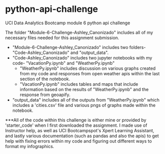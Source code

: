 # python-api-challenge
UCI Data Analytics Bootcamp module 6 python api challenge

The folder "Module-6-Challenge-Ashley_Canonizado" includes all of my necessary files needed for this assignment submission.

- "Module-6-Challenge-Ashley_Canonizado" includes two folders- "Code-Ashley_Canonizado" and "output_data".
- "Code-Ashley_Canonizado" includes two jupyter notebooks with my code- "VacationPy.ipynb" and "WeatherPy.ipynb"
    - "WeatherPy.ipynb" includes discussion on various graphs created from my code and responses from open weather apis within the last section of the notebook. 
    - "VacationPy.ipynb" includes tables and maps that include information based on the results of "WeatherPy.ipynb" and the response from geoapify.
- "output_data" includes all of the outputs from "WeatherPy.ipynb" which includes a 'cities.csv' file and various pngs of graphs made within the notebook. 

***All of the code within this challenge is either mine or provided by 'starter_code' when I first downloaded the assignment. I made use of Instructor help, as well as UCI Bootcampspot's Xpert Learning Assistant, and lastly various documentation (such as pandas and also the apis) to get help with fixing errors within my code and figuring out different ways to format my infographics.
